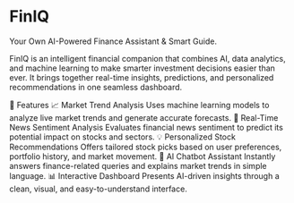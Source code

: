 # FinIQ
Your Own AI-Powered Finance Assistant &amp; Smart Guide.

FinIQ is an intelligent financial companion that combines AI, data analytics, and machine learning to make smarter investment decisions easier than ever. It brings together real-time insights, predictions, and personalized recommendations in one seamless dashboard.

🚀 Features
  📈 Market Trend Analysis
    Uses machine learning models to analyze live market trends and generate accurate forecasts.
  📰 Real-Time News Sentiment Analysis
    Evaluates financial news sentiment to predict its potential impact on stocks and sectors.
  💡 Personalized Stock Recommendations
    Offers tailored stock picks based on user preferences, portfolio history, and market movement.
  💬 AI Chatbot Assistant
    Instantly answers finance-related queries and explains market trends in simple language.
  📊 Interactive Dashboard
    Presents AI-driven insights through a clean, visual, and easy-to-understand interface.
